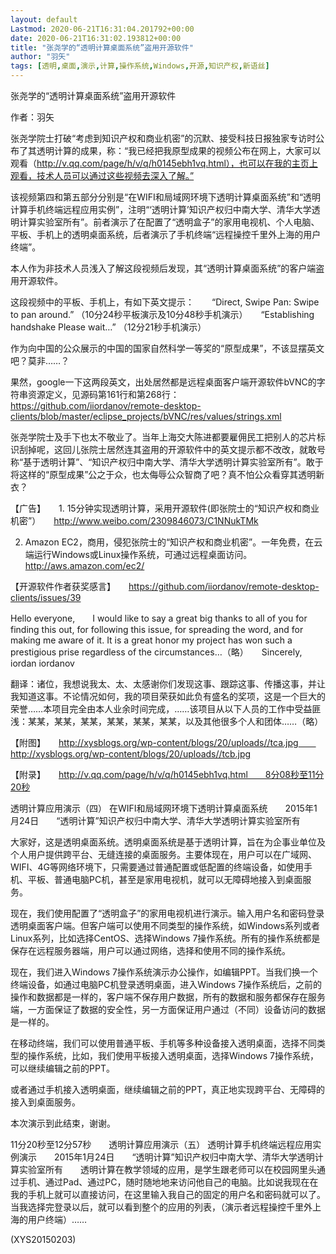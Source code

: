 ```yaml
---
layout: default
Lastmod: 2020-06-21T16:31:04.201792+00:00
date: 2020-06-21T16:31:02.193812+00:00
title: "张尧学的“透明计算桌面系统”盗用开源软件"
author: "羽矢"
tags: [透明,桌面,演示,计算,操作系统,Windows,开源,知识产权,新语丝]
---
```


张尧学的“透明计算桌面系统”盗用开源软件

作者：羽矢

张尧学院士打破“考虑到知识产权和商业机密”的沉默、接受科技日报独家专访时公布了其透明计算的成果，称：“我已经把我原型成果的视频公布在网上，大家可以观看（http://v.qq.com/page/h/v/q/h0145ebh1vq.html），也可以在我的主页上观看，技术人员可以通过这些视频去深入了解。”

该视频第四和第五部分分别是“在WIFI和局域网环境下透明计算桌面系统”和“透明计算手机终端远程应用实例”，注明“‘透明计算’知识产权归中南大学、清华大学透明计算实验室所有”。前者演示了在配置了“透明盒子”的家用电视机、个人电脑、平板、手机上的透明桌面系统，后者演示了手机终端“远程操控千里外上海的用户终端”。

本人作为非技术人员浅入了解这段视频后发现，其“透明计算桌面系统”的客户端盗用开源软件。

这段视频中的平板、手机上，有如下英文提示：　　“Direct, Swipe Pan: Swipe to pan around.” （10分24秒平板演示及10分48秒手机演示）　　“Establishing handshake Please wait…” （12分21秒手机演示）

作为向中国的公众展示的中国的国家自然科学一等奖的“原型成果”，不该显摆英文吧？莫非……？

果然，google一下这两段英文，出处居然都是远程桌面客户端开源软件bVNC的字符串资源定义，见源码第161行和第268行：　　https://github.com/iiordanov/remote-desktop-clients/blob/master/eclipse_projects/bVNC/res/values/strings.xml

张尧学院士及手下也太不敬业了。当年上海交大陈进都要雇佣民工把别人的芯片标识刮掉呢，这回儿张院士居然连其盗用的开源软件中的英文提示都不改改，就敢号称“基于透明计算”、“知识产权归中南大学、清华大学透明计算实验室所有”。敢于将这样的“原型成果”公之于众，也太侮辱公众智商了吧？真不怕公众看穿其透明新衣？

【广告】　　1. 15分钟实现透明计算，采用开源软件(即张院士的“知识产权和商业机密”）　　http://www.weibo.com/2309846073/C1NNukTMk

2. Amazon EC2，商用，侵犯张院士的“知识产权和商业机密”。一年免费，在云端运行Windows或Linux操作系统，可通过远程桌面访问。　　http://aws.amazon.com/ec2/

【开源软件作者获奖感言】　　https://github.com/iiordanov/remote-desktop-clients/issues/39

Hello everyone,　　I would like to say a great big thanks to all of you for finding this out, for following this issue, for spreading the word, and for making me aware of it. It is a great honor my project has won such a prestigious prise regardless of the circumstances…（略）　　Sincerely,　　iordan iordanov

翻译：诸位，我想说我太、太、太感谢你们发现这事、跟踪这事、传播这事，并让我知道这事。不论情况如何，我的项目荣获如此负有盛名的奖项，这是一个巨大的荣誉……本项目完全由本人业余时间完成，……该项目从以下人员的工作中受益匪浅：某某，某某，某某，某某，某某，某某，以及其他很多个人和团体……（略）

【附图】　　http://xysblogs.org/wp-content/blogs/20/uploads//tca.jpg　　http://xysblogs.org/wp-content/blogs/20/uploads//tcb.jpg

【附录】　　http://v.qq.com/page/h/v/q/h0145ebh1vq.html　　8分08秒至11分20秒

透明计算应用演示（四） 在WIFI和局域网环境下透明计算桌面系统　　2015年1月24日　　“透明计算”知识产权归中南大学、清华大学透明计算实验室所有

大家好，这是透明桌面系统。透明桌面系统是基于透明计算，旨在为企事业单位及个人用户提供跨平台、无缝连接的桌面服务。主要体现在，用户可以在广域网、WIFI、4G等网络环境下，只需要通过普通配置或低配置的终端设备，如使用手机、平板、普通电脑PC机，甚至是家用电视机，就可以无障碍地接入到桌面服务。

现在，我们使用配置了“透明盒子”的家用电视机进行演示。输入用户名和密码登录透明桌面客户端。但客户端可以使用不同类型的操作系统，如Windows系列或者Linux系列，比如选择CentOS、选择Windows 7操作系统。所有的操作系统都是保存在远程服务器端，用户可以通过网络，选择和使用不同的操作系统。

现在，我们进入Windows 7操作系统演示办公操作，如编辑PPT。当我们换一个终端设备，如通过电脑PC机登录透明桌面，进入Windows 7操作系统后，之前的操作和数据都是一样的，客户端不保存用户数据，所有的数据和服务都保存在服务端，一方面保证了数据的安全性，另一方面保证用户通过（不同）设备访问的数据是一样的。

在移动终端，我们可以使用普通平板、手机等多种设备接入透明桌面，选择不同类型的操作系统，比如，我们使用平板接入透明桌面，选择Windows 7操作系统，可以继续编辑之前的PPT。

或者通过手机接入透明桌面，继续编辑之前的PPT，真正地实现跨平台、无障碍的接入到桌面服务。

本次演示到此结束，谢谢。

11分20秒至12分57秒　　透明计算应用演示（五） 透明计算手机终端远程应用实例演示　　2015年1月24日　　“透明计算”知识产权归中南大学、清华大学透明计算实验室所有　　透明计算在教学领域的应用，是学生跟老师可以在校园网里头通过手机、通过Pad、通过PC，随时随地地来访问他自己的电脑。比如说我现在在我的手机上就可以直接访问，在这里输入我自己的固定的用户名和密码就可以了。当我选择完登录以后，就可以看到整个的应用的列表，（演示者远程操控千里外上海的用户终端）……

(XYS20150203)

